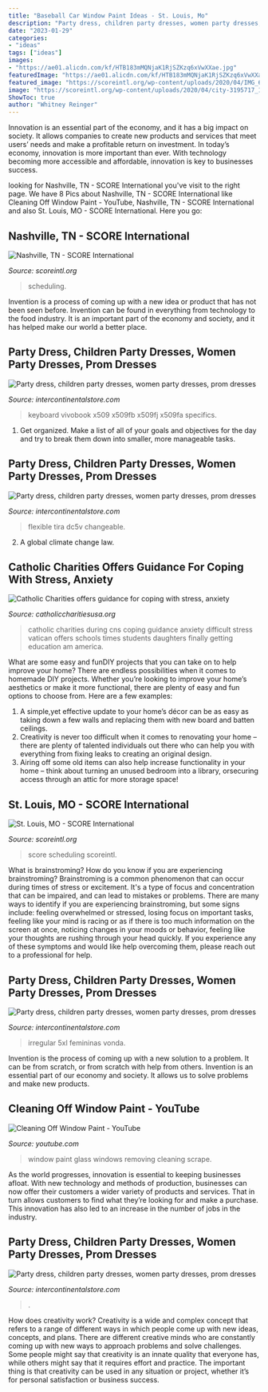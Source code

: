 ```yaml
---
title: "Baseball Car Window Paint Ideas - St. Louis, Mo"
description: "Party dress, children party dresses, women party dresses, prom dresses"
date: "2023-01-29"
categories:
- "ideas"
tags: ["ideas"]
images:
- "https://ae01.alicdn.com/kf/HTB183mMQNjaK1RjSZKzq6xVwXXae.jpg"
featuredImage: "https://ae01.alicdn.com/kf/HTB183mMQNjaK1RjSZKzq6xVwXXae.jpg"
featured_image: "https://scoreintl.org/wp-content/uploads/2020/04/IMG_6134-1-768x576.jpg"
image: "https://scoreintl.org/wp-content/uploads/2020/04/city-3195717_1920.jpg"
ShowToc: true
author: "Whitney Reinger"
---
```



Innovation is an essential part of the economy, and it has a big impact on society. It allows companies to create new products and services that meet users’ needs and make a profitable return on investment. In today’s economy, innovation is more important than ever. With technology becoming more accessible and affordable, innovation is key to businesses success.

	

		
looking for Nashville, TN - SCORE International you've visit to the right page. We have 8 Pics about Nashville, TN - SCORE International like Cleaning Off Window Paint - YouTube, Nashville, TN - SCORE International and also St. Louis, MO - SCORE International. Here you go:
		
    
## Nashville, TN - SCORE International

<img loading=lazy src="https://scoreintl.org/wp-content/uploads/2020/04/city-3195717_1920.jpg" onerror="this.onerror=null;this.src='https://tse3.mm.bing.net/th?id=OIP.2vBwsrOD6g6xE2_KMCPRfAHaE8&amp;pid=15.1';" alt="Nashville, TN - SCORE International">

_Source: scoreintl.org_

>scheduling. 

	

Invention is a process of coming up with a new idea or product that has not been seen before. Invention can be found in everything from technology to the food industry. It is an important part of the economy and society, and it has helped make our world a better place.

    
## Party Dress, Children Party Dresses, Women Party Dresses, Prom Dresses

<img loading=lazy src="https://ae01.alicdn.com/kf/HTB183mMQNjaK1RjSZKzq6xVwXXae.jpg" onerror="this.onerror=null;this.src='https://tse3.mm.bing.net/th?id=OIP.52NowOwUI2vvmN0SZ98QyQHaHa&amp;pid=15.1';" alt="Party dress, children party dresses, women party dresses, prom dresses">

_Source: intercontinentalstore.com_

>keyboard vivobook x509 x509fb x509fj x509fa specifics. 

	

1. Get organized. Make a list of all of your goals and objectives for the day and try to break them down into smaller, more manageable tasks.

    
## Party Dress, Children Party Dresses, Women Party Dresses, Prom Dresses

<img loading=lazy src="https://ae01.alicdn.com/kf/H2d4d4927fc864e8fbcdb6b2d6139cc27O/USB-LED-Strip-5050-RGB-Flexible-LED-Light-DC5V-RGB-Color-Changeable-TV-Background-Lighting.jpg_220x220.jpg" onerror="this.onerror=null;this.src='https://tse2.mm.bing.net/th?id=OIP.dKfUdkpWTAK4H_Vow5df-gAAAA&amp;pid=15.1';" alt="Party dress, children party dresses, women party dresses, prom dresses">

_Source: intercontinentalstore.com_

>flexible tira dc5v changeable. 

	

2. A global climate change law.

    
## Catholic Charities Offers Guidance For Coping With Stress, Anxiety

<img loading=lazy src="https://www.catholiccharitiesusa.org/wp-content/uploads/2020/04/students-at-home-CNS-VATICAN-SCHOOLS-COVID-19-scaled.jpg" onerror="this.onerror=null;this.src='https://tse3.mm.bing.net/th?id=OIP.49av62W-1lA_bT_TQtqUPQHaE8&amp;pid=15.1';" alt="Catholic Charities offers guidance for coping with stress, anxiety">

_Source: catholiccharitiesusa.org_

>catholic charities during cns coping guidance anxiety difficult stress vatican offers schools times students daughters finally getting education am america. 

	

What are some easy and funDIY projects that you can take on to help improve your home?
There are endless possibilities when it comes to homemade DIY projects. Whether you’re looking to improve your home’s aesthetics or make it more functional, there are plenty of easy and fun options to choose from. Here are a few examples: 
1. A simple,yet effective update to your home’s décor can be as easy as taking down a few walls and replacing them with new board and batten ceilings. 
2. Creativity is never too difficult when it comes to renovating your home – there are plenty of talented individuals out there who can help you with everything from fixing leaks to creating an original design. 
3. Airing off some old items can also help increase functionality in your home – think about turning an unused bedroom into a library, orsecuring access through an attic for more storage space!

    
## St. Louis, MO - SCORE International

<img loading=lazy src="https://scoreintl.org/wp-content/uploads/2020/04/IMG_6134-1-768x576.jpg" onerror="this.onerror=null;this.src='https://tse1.mm.bing.net/th?id=OIP.QaQnBCOBnFaoQ1SZ-KHWpQHaFj&amp;pid=15.1';" alt="St. Louis, MO - SCORE International">

_Source: scoreintl.org_

>score scheduling scoreintl. 

	

What is brainstroming?
How do you know if you are experiencing brainstroming? Brainstroming is a common phenomenon that can occur during times of stress or excitement. It's a type of focus and concentration that can be impaired, and can lead to mistakes or problems. There are many ways to identify if you are experiencing brainstroming, but some signs include: feeling overwhelmed or stressed, losing focus on important tasks, feeling like your mind is racing or as if there is too much information on the screen at once, noticing changes in your moods or behavior, feeling like your thoughts are rushing through your head quickly. If you experience any of these symptoms and would like help overcoming them, please reach out to a professional for help.

    
## Party Dress, Children Party Dresses, Women Party Dresses, Prom Dresses

<img loading=lazy src="https://ae01.alicdn.com/kf/H256a8bb3e1944627a9403587dcd25adfx.jpg" onerror="this.onerror=null;this.src='https://tse1.mm.bing.net/th?id=OIP.5_53GSP74Jps7Wj6N6Da4AHaHa&amp;pid=15.1';" alt="Party dress, children party dresses, women party dresses, prom dresses">

_Source: intercontinentalstore.com_

>irregular 5xl femininas vonda. 

	

Invention is the process of coming up with a new solution to a problem. It can be from scratch, or from scratch with help from others. Invention is an essential part of our economy and society. It allows us to solve problems and make new products.

    
## Cleaning Off Window Paint - YouTube

<img loading=lazy src="https://i.ytimg.com/vi/9QpvZBsRA_U/maxresdefault.jpg" onerror="this.onerror=null;this.src='https://tse3.mm.bing.net/th?id=OIP.qDrxdpl3d7zhKnXsVooyGQHaEK&amp;pid=15.1';" alt="Cleaning Off Window Paint - YouTube">

_Source: youtube.com_

>window paint glass windows removing cleaning scrape. 

	

As the world progresses, innovation is essential to keeping businesses afloat. With new technology and methods of production, businesses can now offer their customers a wider variety of products and services. That in turn allows customers to find what they’re looking for and make a purchase. This innovation has also led to an increase in the number of jobs in the industry.

    
## Party Dress, Children Party Dresses, Women Party Dresses, Prom Dresses

<img loading=lazy src="https://ae01.alicdn.com/kf/H5e6ebc06c9da41ec9ba2695d2b35aee3j.jpg" onerror="this.onerror=null;this.src='https://tse1.mm.bing.net/th?id=OIP.HbJDD7wXma9xcw5oYCKFyAHaHa&amp;pid=15.1';" alt="Party dress, children party dresses, women party dresses, prom dresses">

_Source: intercontinentalstore.com_

>. 

	

How does creativity work?
Creativity is a wide and complex concept that refers to a range of different ways in which people come up with new ideas, concepts, and plans. There are different creative minds who are constantly coming up with new ways to approach problems and solve challenges. Some people might say that creativity is an innate quality that everyone has, while others might say that it requires effort and practice. The important thing is that creativity can be used in any situation or project, whether it’s for personal satisfaction or business success.

